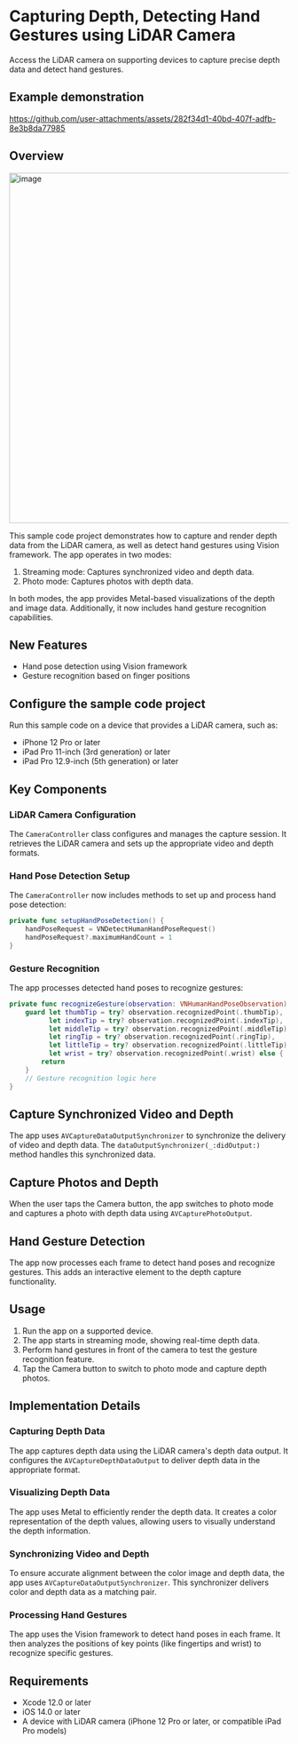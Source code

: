 # Capturing Depth, Detecting Hand Gestures using LiDAR Camera

Access the LiDAR camera on supporting devices to capture precise depth data and detect hand gestures.

## Example demonstration 

https://github.com/user-attachments/assets/282f34d1-40bd-407f-adfb-8e3b8da77985

## Overview


<img width="631" alt="image" src="https://github.com/user-attachments/assets/3267489c-79ea-4b93-8d46-eacab252c1be">


This sample code project demonstrates how to capture and render depth data from the LiDAR camera, as well as detect hand gestures using Vision framework. The app operates in two modes:

1. Streaming mode: Captures synchronized video and depth data.
2. Photo mode: Captures photos with depth data.

In both modes, the app provides Metal-based visualizations of the depth and image data. Additionally, it now includes hand gesture recognition capabilities.

## New Features

- Hand pose detection using Vision framework
- Gesture recognition based on finger positions

## Configure the sample code project

Run this sample code on a device that provides a LiDAR camera, such as:
- iPhone 12 Pro or later
- iPad Pro 11-inch (3rd generation) or later
- iPad Pro 12.9-inch (5th generation) or later

## Key Components

### LiDAR Camera Configuration

The `CameraController` class configures and manages the capture session. It retrieves the LiDAR camera and sets up the appropriate video and depth formats.

### Hand Pose Detection Setup

The `CameraController` now includes methods to set up and process hand pose detection:

```swift
private func setupHandPoseDetection() {
    handPoseRequest = VNDetectHumanHandPoseRequest()
    handPoseRequest?.maximumHandCount = 1
}
```

### Gesture Recognition

The app processes detected hand poses to recognize gestures:

```swift
private func recognizeGesture(observation: VNHumanHandPoseObservation) {
    guard let thumbTip = try? observation.recognizedPoint(.thumbTip),
          let indexTip = try? observation.recognizedPoint(.indexTip),
          let middleTip = try? observation.recognizedPoint(.middleTip),
          let ringTip = try? observation.recognizedPoint(.ringTip),
          let littleTip = try? observation.recognizedPoint(.littleTip),
          let wrist = try? observation.recognizedPoint(.wrist) else {
        return
    }
    // Gesture recognition logic here
}
```

## Capture Synchronized Video and Depth

The app uses `AVCaptureDataOutputSynchronizer` to synchronize the delivery of video and depth data. The `dataOutputSynchronizer(_:didOutput:)` method handles this synchronized data.

## Capture Photos and Depth

When the user taps the Camera button, the app switches to photo mode and captures a photo with depth data using `AVCapturePhotoOutput`.

## Hand Gesture Detection

The app now processes each frame to detect hand poses and recognize gestures. This adds an interactive element to the depth capture functionality.

## Usage

1. Run the app on a supported device.
2. The app starts in streaming mode, showing real-time depth data.
3. Perform hand gestures in front of the camera to test the gesture recognition feature.
4. Tap the Camera button to switch to photo mode and capture depth photos.

## Implementation Details

### Capturing Depth Data

The app captures depth data using the LiDAR camera's depth data output. It configures the `AVCaptureDepthDataOutput` to deliver depth data in the appropriate format.

### Visualizing Depth Data

The app uses Metal to efficiently render the depth data. It creates a color representation of the depth values, allowing users to visually understand the depth information.

### Synchronizing Video and Depth

To ensure accurate alignment between the color image and depth data, the app uses `AVCaptureDataOutputSynchronizer`. This synchronizer delivers color and depth data as a matching pair.

### Processing Hand Gestures

The app uses the Vision framework to detect hand poses in each frame. It then analyzes the positions of key points (like fingertips and wrist) to recognize specific gestures.

## Requirements

- Xcode 12.0 or later
- iOS 14.0 or later
- A device with LiDAR camera (iPhone 12 Pro or later, or compatible iPad Pro models)

